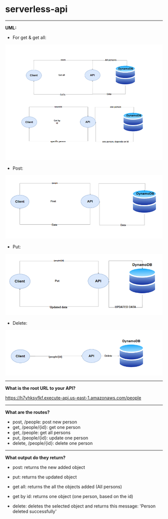 # serverless-api

----

**UML:**

* For get & get all:

![Alt text](image.png)

* Post:

![Alt text](image-2.png)


* Put:

![Alt text](image-1.png)

* Delete:

![Alt text](image-3.png)

----

**What is the root URL to your API?**

https://h7yhksyfkf.execute-api.us-east-1.amazonaws.com/people

----

**What are the routes?**

* post, /people: post new person
* get, /people/{id}: get one person
* get, /people: get all persons
* put, /people/{id}: update one person
* delete, /people/{id}: delete one person


----

**What output do they return?**

 * post: returns the new added object 
 * put: returns the updated object 

 * get all: returns the all the objects added (All persons)
* get by id: returns one object (one person, based on the id)
 * delete:  deletes the selected object and returns this message: 'Person deleted successfully'